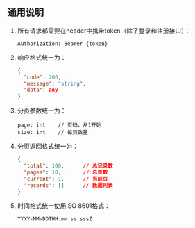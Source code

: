## 通用说明

1. 所有请求都需要在header中携带token（除了登录和注册接口）：
   ```
   Authorization: Bearer {token}
   ```

2. 响应格式统一为：
   ```json
   {
     "code": 200,
     "message": "string",
     "data": any
   }
   ```

3. 分页参数统一为：
   ```
   page: int    // 页码，从1开始
   size: int    // 每页数量
   ```

4. 分页返回格式统一为：
   ```json
   {
     "total": 100,      // 总记录数
     "pages": 10,       // 总页数
     "current": 1,      // 当前页
     "records": []      // 数据列表
   }
   ```

5. 时间格式统一使用ISO 8601格式：
   ```
   YYYY-MM-DDTHH:mm:ss.sssZ
   ```